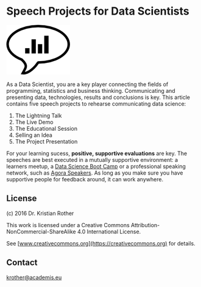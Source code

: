 
# Speech Projects for Data Scientists

![](talk_data.png)

As a Data Scientist, you are a key player connecting the fields of programming, statistics and business thinking. Communicating and presenting data, technologies, results and conclusions is key. This article contains five speech projects to rehearse communicating data science:

1. The Lightning Talk
2. The Live Demo
3. The Educational Session
4. Selling an Idea
5. The Project Presentation


For your learning sucess, **positive, supportive evaluations** are key. 
The speeches are best executed in a mutually supportive environment: a learners meetup, a [Data Science Boot Camp](http://www.datascienceretreat.com) or a professional speaking network, such as [Agora Speakers](http://www.agoraspeakers.org). As long as you make sure you have supportive people for feedback around, it can work anywhere.

## License

(c) 2016 Dr. Kristian Rother

This work is licensed under a Creative Commons Attribution-NonCommercial-ShareAlike 4.0 International License.

See [www.creativecommons.org](https://creativecommons.org) for details.

## Contact

krother@academis.eu

